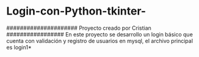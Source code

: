 # Login-con-Python-tkinter-
##################### Proyecto creado por Cristian #################  En este proyecto se desarrollo un login básico que cuenta con validación y registro de usuarios en mysql, el archivo principal es login1*
